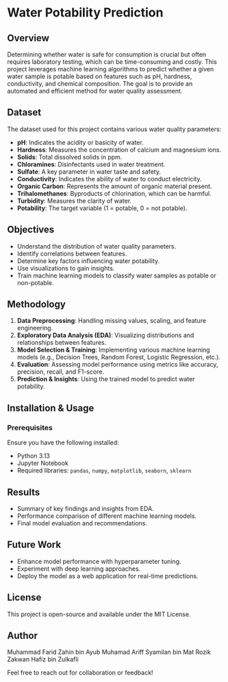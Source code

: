 # Water Potability Prediction

## Overview
Determining whether water is safe for consumption is crucial but often requires laboratory testing, which can be time-consuming and costly. This project leverages machine learning algorithms to predict whether a given water sample is potable based on features such as pH, hardness, conductivity, and chemical composition. The goal is to provide an automated and efficient method for water quality assessment.

## Dataset
The dataset used for this project contains various water quality parameters:

- **pH**: Indicates the acidity or basicity of water.
- **Hardness**: Measures the concentration of calcium and magnesium ions.
- **Solids**: Total dissolved solids in ppm.
- **Chloramines**: Disinfectants used in water treatment.
- **Sulfate**: A key parameter in water taste and safety.
- **Conductivity**: Indicates the ability of water to conduct electricity.
- **Organic Carbon**: Represents the amount of organic material present.
- **Trihalomethanes**: Byproducts of chlorination, which can be harmful.
- **Turbidity**: Measures the clarity of water.
- **Potability**: The target variable (1 = potable, 0 = not potable).

## Objectives
- Understand the distribution of water quality parameters.
- Identify correlations between features.
- Determine key factors influencing water potability.
- Use visualizations to gain insights.
- Train machine learning models to classify water samples as potable or non-potable.

## Methodology
1. **Data Preprocessing**: Handling missing values, scaling, and feature engineering.
2. **Exploratory Data Analysis (EDA)**: Visualizing distributions and relationships between features.
3. **Model Selection & Training**: Implementing various machine learning models (e.g., Decision Trees, Random Forest, Logistic Regression, etc.).
4. **Evaluation**: Assessing model performance using metrics like accuracy, precision, recall, and F1-score.
5. **Prediction & Insights**: Using the trained model to predict water potability.

## Installation & Usage
### Prerequisites
Ensure you have the following installed:
- Python 3.13
- Jupyter Notebook
- Required libraries: `pandas`, `numpy`, `matplotlib`, `seaborn`, `sklearn`


## Results
- Summary of key findings and insights from EDA.
- Performance comparison of different machine learning models.
- Final model evaluation and recommendations.

## Future Work
- Enhance model performance with hyperparameter tuning.
- Experiment with deep learning approaches.
- Deploy the model as a web application for real-time predictions.

## License
This project is open-source and available under the MIT License.

## Author
Muhammad Farid Zahin bin Ayub
Muhamad Ariff Syamilan bin Mat Rozik
Zakwan Hafiz bin Zulkafli

Feel free to reach out for collaboration or feedback!

